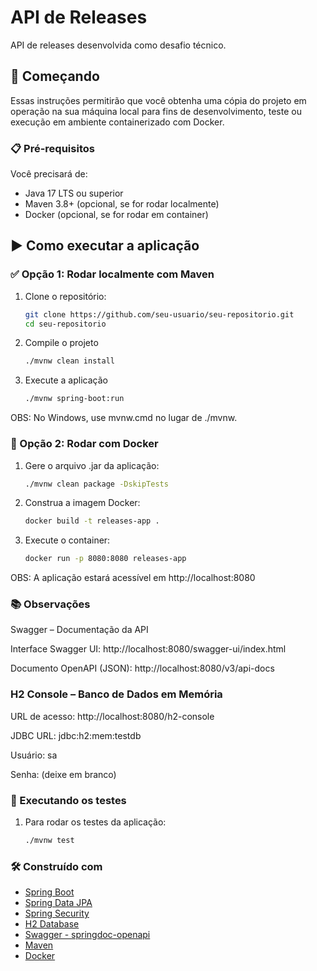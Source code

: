 # API de Releases

API de releases desenvolvida como desafio técnico.

## 🚀 Começando

Essas instruções permitirão que você obtenha uma cópia do projeto em operação na sua máquina local para fins de desenvolvimento, teste ou execução em ambiente containerizado com Docker.

### 📋 Pré-requisitos

Você precisará de:

- Java 17 LTS ou superior
- Maven 3.8+ (opcional, se for rodar localmente)
- Docker (opcional, se for rodar em container)

## ▶️ Como executar a aplicação

### ✅ Opção 1: Rodar localmente com Maven

1. Clone o repositório:

   ```bash
   git clone https://github.com/seu-usuario/seu-repositorio.git
   cd seu-repositorio

2. Compile o projeto
    
    ```bash
   ./mvnw clean install

3. Execute a aplicação
    
    ```bash
   ./mvnw spring-boot:run

OBS: No Windows, use mvnw.cmd no lugar de ./mvnw.

### 🐳 Opção 2: Rodar com Docker

1. Gere o arquivo .jar da aplicação:

   ```bash
   ./mvnw clean package -DskipTests

2. Construa a imagem Docker:

    ```bash
   docker build -t releases-app .

3. Execute o container:

    ```bash
   docker run -p 8080:8080 releases-app

OBS: A aplicação estará acessível em http://localhost:8080

### 📚 Observações
Swagger – Documentação da API

Interface Swagger UI: http://localhost:8080/swagger-ui/index.html

Documento OpenAPI (JSON): http://localhost:8080/v3/api-docs

### H2 Console – Banco de Dados em Memória
URL de acesso: http://localhost:8080/h2-console

JDBC URL: jdbc:h2:mem:testdb

Usuário: sa

Senha: (deixe em branco)

### 🧪 Executando os testes

1. Para rodar os testes da aplicação:

   ```bash
   ./mvnw test 

### 🛠️ Construído com

- [Spring Boot](https://spring.io/projects/spring-boot)
- [Spring Data JPA](https://spring.io/projects/spring-data-jpa)
- [Spring Security](https://spring.io/projects/spring-security)
- [H2 Database](https://www.h2database.com/html/main.html)
- [Swagger - springdoc-openapi](https://springdoc.org/)
- [Maven](https://maven.apache.org/)
- [Docker](https://www.docker.com/)
